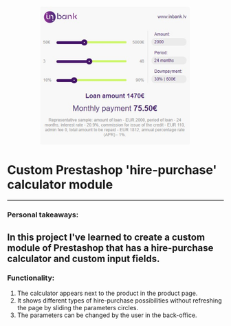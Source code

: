 <p align="center">
<img src="./vytautas/mijora_task.jpg" width="350" alt="Img">
</p>

# Custom Prestashop 'hire-purchase' calculator module
----------------------------------------------------
### Personal takeaways:
In this project I've learned to create a custom module of Prestashop
that has a hire-purchase calculator and custom input fields.
 ----------------------------------------------------
### Functionality:
1. The calculator appears next to the product in the product page.
2. It shows different types of hire-purchase possibilities without refreshing the page by sliding the parameters circles.
3. The parameters can be changed by the user in the back-office.
